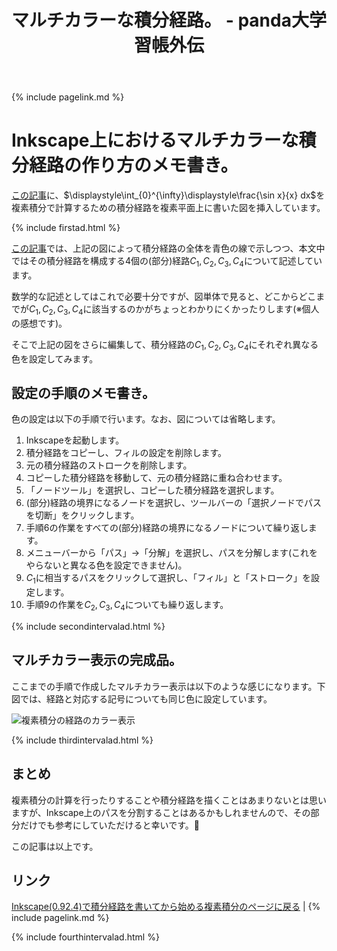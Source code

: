 ﻿---
title: マルチカラーな積分経路。 - panda大学習帳外伝
description: マルチカラーな積分経路。
mathjax: true
encoding: UTF-8
image: /img/complex_integral_route_with_multi_colors.png
---
{% include pagelink.md %}

# Inkscape上におけるマルチカラーな積分経路の作り方のメモ書き。
[この記事](https://pandanote.info/?p=4310)に、$\displaystyle\int_{0}^{\infty}\displaystyle\frac{\sin x}{x} dx$を複素積分で計算するための積分経路を複素平面上に書いた図を挿入しています。

{% include firstad.html %}

[この記事](https://pandanote.info/?p=4310)では、上記の図によって積分経路の全体を青色の線で示しつつ、本文中ではその積分経路を構成する4個の(部分)経路$C_1,C_2,C_3,C_4$について記述しています。

数学的な記述としてはこれで必要十分ですが、図単体で見ると、どこからどこまでが$C_1,C_2,C_3,C_4$に該当するのかがちょっとわかりにくかったりします(※個人の感想です)。

そこで上記の図をさらに編集して、積分経路の$C_1,C_2,C_3,C_4$にそれぞれ異なる色を設定してみます。

## 設定の手順のメモ書き。
色の設定は以下の手順で行います。なお、図については省略します。

1. Inkscapeを起動します。
1. 積分経路をコピーし、フィルの設定を削除します。
1. 元の積分経路のストロークを削除します。
1. コピーした積分経路を移動して、元の積分経路に重ね合わせます。
1. 「ノードツール」を選択し、コピーした積分経路を選択します。
1. (部分)経路の境界になるノードを選択し、ツールバーの「選択ノードでパスを切断」をクリックします。
1. 手順6の作業をすべての(部分)経路の境界になるノードについて繰り返します。
1. メニューバーから「パス」→「分解」を選択し、パスを分解します(これをやらないと異なる色を設定できません)。
1. $C_1$に相当するパスをクリックして選択し、「フィル」と「ストローク」を設定します。
1. 手順9の作業を$C_2,C_3,C_4$についても繰り返します。

{% include secondintervalad.html %}

## マルチカラー表示の完成品。
ここまでの手順で作成したマルチカラー表示は以下のような感じになります。下図では、経路と対応する記号についても同じ色に設定しています。

![複素積分の経路のカラー表示]({{site.baseurl}}/img/complex_integral_route_with_multi_colors.png)

{% include thirdintervalad.html %}

## まとめ
複素積分の計算を行ったりすることや積分経路を描くことはあまりないとは思いますが、Inkscape上のパスを分割することはあるかもしれませんので、その部分だけでも参考にしていただけると幸いです。🐼

この記事は以上です。

## リンク
[Inkscape(0.92.4)で積分経路を書いてから始める複素積分のページに戻る](https://pandanote.info/?p=4310) \| {% include pagelink.md %}

{% include fourthintervalad.html %}
